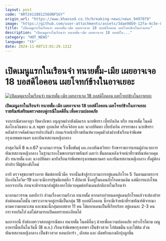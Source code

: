 ```yaml
---
layout: post
code: "ART2411081256ONFSGY"
origin_url: "https://www.khaosod.co.th/breaking-news/news_9497079"
image: "https://github.com/user-attachments/assets/3dae98b9-12fa-4c5e-8d7f-f7555cb81a0a"
title: "เปิดเมนูแรกในเรือนจำ ทนายตั้ม-เมีย เผยอาจเจอ 18 บอสดิไอคอน เผยโจทก์ข้างในอาจเยอะ"
description: "เปิดเมนูแรกในเรือนจำ ทนายตั้ม-เมีย เผยอาจเจอ 18 บอสดิไอ..."
category: "HOT_NEWS"
language: "th"
date: 2024-11-08T13:01:29.131Z
---
```


# เปิดเมนูแรกในเรือนจำ ทนายตั้ม-เมีย เผยอาจเจอ 18 บอสดิไอคอน เผยโจทก์ข้างในอาจเยอะ

[![เปิดเมนูแรกในเรือนจำ ทนายตั้ม-เมีย เผยอาจเจอ 18 บอสดิไอคอน เผยโจทก์ข้างในอาจเยอะ](https://www.khaosod.co.th/wpapp/uploads/2024/11/tumaoi2.jpg "เปิดเมนูแรกในเรือนจำ ทนายตั้ม-เมีย เผยอาจเจอ 18 บอสดิไอคอน เผยโจทก์ข้างในอาจเยอะ")](https://www.khaosod.co.th/wpapp/uploads/2024/11/tumaoi2.jpg)

**เปิดเมนูแรกในเรือนจำ ทนายตั้ม-เมีย เผยอาจเจอ 18 บอสดิไอคอน เผยโจทก์ข้างในอาจเยอะ ราชทัณฑ์เตรียมตรวจสอบคู่กรณีในคดีอื่น เพื่อความปลอดภัย**

จากกรณีศาลอาญา รัชดาภิเษก อนุญาตฝากขังผัดแรก นายษิทรา เบี้ยบังเกิด หรือ ทนายตั้ม ในคดีฉ้อโกงเงินของ น.ส.จตุพร อุบลเลิศ หรือเจ๊อ้อย และ นางปทิตตา เบี้ยบังเกิด ภรรยาของ นายษิทรา หลังตำรวจคัดค้านการประกันตัว ก่อนเจ้าหน้าที่ราชทัณฑ์ควบคุมตัวส่งฝากขังเรือนจำพิเศษกรุงเทพมหานคร และทัณฑสถานหญิงกลาง

ล่าสุดวันที่ 8 พ.ย.67 นางกนกวรรณ จิ๋วเชื้อพันธุ์ ผอ.กองทัณฑวิทยา รักษาราชการแทนผู้อำนวยการทัณฑสถานหญิงกลาง ในฐานะรองโฆษกกรมราชทัณฑ์ เผยว่า ขั้นตอนหลังเจ้าหน้าที่ราชทัณฑ์ควบคุมตัว ทนายตั้ม และ นางปทิตตา มายังเรือนจำพิเศษกรุงเทพมหานคร และทัณฑสถานหญิงกลาง ทั้งคู่ต้องทำประวัติผู้ต้องขังใหม่

อาทิ ตรวจสุขภาพร่างกาย พิมพ์ลายนิ้วมือ จากนั้นเข้าสู่กระบวนการอยู่แดนกักโรค 5 วันตามมาตรการป้องกันโควิด-19 และจะมีการปฐมนิเทศอีก 1 สัปดาห์ ซึ่งอยู่ในแดนกักโรคตามเดิม แต่มีการแบ่งโซนออกจากกัน ก่อนจะพิจารณาส่งผู้ต้องหาไปควบคุมต่อยังแดนปกติภายในเรือนจำ

นางกนกวรรณ เผยอีกว่า ส่วนเรื่องความกังวล ทนายตั้ม หากครบกำหนดอยู่แดนกักโรคแล้วจะต้องย้ายส่งต่อแดนใดนั้น เพราะอาจเจอคู่กรณีเป็นกลุ่ม 18 บอสดิไอคอน ซึ่งจะมีเจ้าหน้าที่ราชทัณฑ์พิจารณาตามความเหมาะสม และขณะนี้กลุ่มบอสชาย 11 คน ได้แยกแดนเป็นที่เรียบร้อย อยู่แดนละ 2-3 คนกระจายกันไป แต่ไม่สามารถเปิดเผยรายละเอียดได้

นอกจากนี้ ยังต้องตรวจสอบคู่กรณีของ ทนายตั้ม ในคดีอื่นๆ ด้วยเพื่อความปลอดภัย อย่างไรก็ตาม เมนูอาหารมื้อเย็นในวันนี้ (8 พ.ย.) เรือนจำพิเศษกรุงเทพฯ เป็นข้าวสวย ไก่ต้มขมิ้น และไข่ต้ม ส่วนทัณฑสถานหญิงกลาง เป็นข้าวสวย หลนปลาร้า , ผักสด และ ผัดพริกแกงผักบุ้งลูกชิ้น

